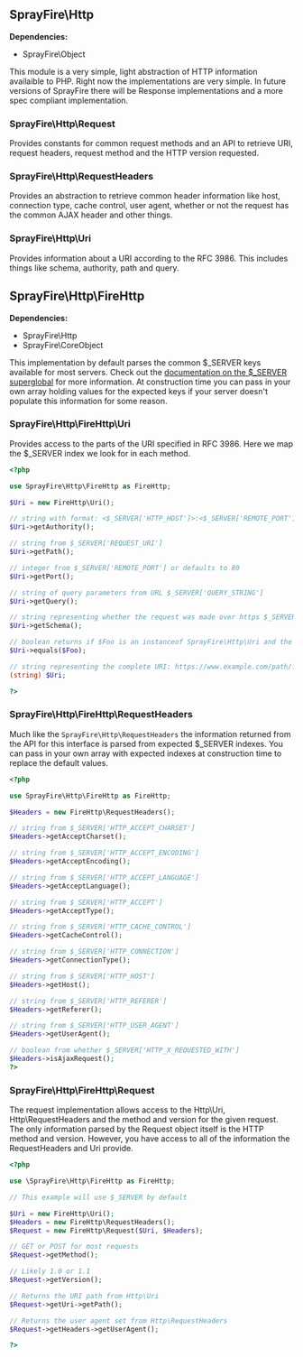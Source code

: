 ## SprayFire\Http

**Dependencies:**

- SprayFire\Object

This module is a very simple, light abstraction of HTTP information availaible to PHP. Right now the implementations are very simple. In future versions of SprayFire there will be Response implementations and a more spec compliant implementation.

### SprayFire\Http\Request

Provides constants for common request methods and an API to retrieve URI, request headers, request method and the HTTP version requested.

### SprayFire\Http\RequestHeaders

Provides an abstraction to retrieve common header information like host, connection type, cache control, user agent, whether or not the request has the common AJAX header and other things.

### SprayFire\Http\Uri

Provides information about a URI according to the RFC 3986. This includes things like schema, authority, path and query.

## SprayFire\Http\FireHttp

**Dependencies:**

- SprayFire\Http
- SprayFire\CoreObject

This implementation by default parses the common $_SERVER keys available for most servers. Check out the [documentation on the $_SERVER superglobal](http://www.php.net/manual/en/reserved.variables.server.php) for more information. At construction time you can pass in your own array holding values for the expected keys if your server doesn't populate this information for some reason.

### SprayFire\Http\FireHttp\Uri

Provides access to the parts of the URI specified in RFC 3986. Here we map the $_SERVER index we look for in each method.

```php
<?php

use SprayFire\Http\FireHttp as FireHttp;

$Uri = new FireHttp\Uri();

// string with format: <$_SERVER['HTTP_HOST']>:<$_SERVER['REMOTE_PORT']>
$Uri->getAuthority();

// string from $_SERVER['REQUEST_URI']
$Uri->getPath();

// integer from $_SERVER['REMOTE_PORT'] or defaults to 80
$Uri->getPort();

// string of query parameters from URL $_SERVER['QUERY_STRING']
$Uri->getQuery();

// string representing whether the request was made over https $_SERVER['HTTPS'] or 'http'
$Uri->getSchema();

// boolean returns if $Foo is an instanceof SprayFire\Http\Uri and the __toString returns same
$Uri->equals($Foo);

// string representing the complete URI: https://www.example.com/path/for/things?query=param&foo=bar
(string) $Uri;

?>
```
### SprayFire\Http\FireHttp\RequestHeaders

Much like the `SprayFire\Http\RequestHeaders` the information returned from the API for this interface is parsed from expected $_SERVER indexes. You can pass in your own array with expected indexes at construction time to replace the default values.

```php
<?php

use SprayFire\Http\FireHttp as FireHttp;

$Headers = new FireHttp\RequestHeaders();

// string from $_SERVER['HTTP_ACCEPT_CHARSET']
$Headers->getAcceptCharset();

// string from $_SERVER['HTTP_ACCEPT_ENCODING']
$Headers->getAcceptEncoding();

// string from $_SERVER['HTTP_ACCEPT_LANGUAGE']
$Headers->getAcceptLanguage();

// string from $_SERVER['HTTP_ACCEPT']
$Headers->getAcceptType();

// string from $_SERVER['HTTP_CACHE_CONTROL']
$Headers->getCacheControl();

// string from $_SERVER['HTTP_CONNECTION']
$Headers->getConnectionType();

// string from $_SERVER['HTTP_HOST']
$Headers->getHost();

// string from $_SERVER['HTTP_REFERER']
$Headers->getReferer();

// string from $_SERVER['HTTP_USER_AGENT']
$Headers->getUserAgent();

// boolean from whether $_SERVER['HTTP_X_REQUESTED_WITH']
$Headers->isAjaxRequest();
?>
```
### SprayFire\Http\FireHttp\Request

The request implementation allows access to the Http\Uri, Http\RequestHeaders and the method and version for the given request. The only information parsed by the Request object itself is the HTTP method and version. However, you have access to all of the information the RequestHeaders and Uri provide.

```php
<?php

use \SprayFire\Http\FireHttp as FireHttp;

// This example will use $_SERVER by default

$Uri = new FireHttp\Uri();
$Headers = new FireHttp\RequestHeaders();
$Request = new FireHttp\Request($Uri, $Headers);

// GET or POST for most requests
$Request->getMethod();

// Likely 1.0 or 1.1
$Request->getVersion();

// Returns the URI path from Http\Uri
$Request->getUri->getPath();

// Returns the user agent set from Http\RequestHeaders
$Request->getHeaders->getUserAgent();

?>
```
